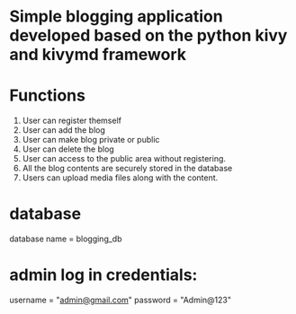 # Simple blogging application developed based on the python kivy and kivymd framework 

# Functions
 1. User can register themself
 2. User can add the blog
 3. User can make blog private or public
 4. User can delete the blog
 5. User can access to the public area without registering.
 6. All the blog contents are securely stored in the database
 7. Users can upload media files along with the content.

# database
 database name = blogging_db

# admin log in credentials:
  username = "admin@gmail.com"
  password = "Admin@123"
	
 